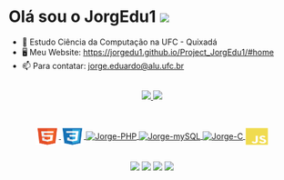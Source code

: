 <h1>Olá sou o JorgEdu1 <img src="https://raw.githubusercontent.com/MartinHeinz/MartinHeinz/master/wave.gif" width="30"></h1>

- 🌱 Estudo Ciência da Computação na UFC - Quixadá
- 🖥️ Meu Website: https://jorgedu1.github.io/Project_JorgEdu1/#home
- 📫 Para contatar: jorge.eduardo@alu.ufc.br

 ##

<div align="center">
  <a href="https://github.com/JorgEdu1">
  <img height="130px" src="https://github-readme-stats.vercel.app/api?username=JorgEdu1&show_icons=true&theme=apprentice&include_all_commits=true&count_private=true"/>
  <img height="130px" src="https://github-readme-stats.vercel.app/api/top-langs/?username=JorgEdu1&layout=compact&langs_count=7&theme=apprentice"/>
</div>
  
   ##
  
  <div style="display: inline_block" align="center"><br>
  <img align="center" alt="Rafa-HTML" height="30" width="40" src="https://raw.githubusercontent.com/devicons/devicon/master/icons/html5/html5-original.svg">
  <img align="center" alt="Rafa-CSS" height="30" width="40" src="https://raw.githubusercontent.com/devicons/devicon/master/icons/css3/css3-original.svg">
  <img align="center" alt="Jorge-PHP" height="30" width="40" src="https://cdn.jsdelivr.net/gh/devicons/devicon/icons/php/php-original.svg" />
  <img align="center" alt="Jorge-mySQL" height="40" width="50" src="https://cdn.jsdelivr.net/gh/devicons/devicon/icons/mysql/mysql-original-wordmark.svg" />
  <img align="center" alt="Jorge-C" height="30" width="40" src="https://cdn.jsdelivr.net/gh/devicons/devicon/icons/c/c-original.svg" />
  <img align="center" alt="Jorge-Js" height="30" width="40" src="https://raw.githubusercontent.com/devicons/devicon/master/icons/javascript/javascript-plain.svg">
</div>
  
  ##
  
  <div align="center"> 
  <a style="a:hover{opacity: 0.9;}" href="https://instagram.com/jorge.sousacc" target="_blank"><img src="https://img.shields.io/badge/-Instagram-%23E4405F?style=for-the-badge&logo=instagram&logoColor=white" target="_blank"></a>
 <a href="https://discord.gg/JRG#4047" target="_blank"><img src="https://img.shields.io/badge/Discord-7289DA?style=for-the-badge&logo=discord&logoColor=white" target="_blank"></a> 
  <a href = "mailto:jorge.eduardo@alu.ufc.br"><img src="https://img.shields.io/badge/-Gmail-%23333?style=for-the-badge&logo=gmail&logoColor=white" target="_blank"></a>
  <a href="https://www.linkedin.com/in/jorge-eduardo-silva-sousa-353565227/" target="_blank"><img src="https://img.shields.io/badge/-LinkedIn-%230077B5?style=for-the-badge&logo=linkedin&logoColor=white" target="_blank"></a> 

</div>
  
